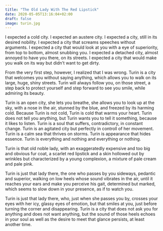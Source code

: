 ```yaml
---
title: "The Old Lady With The Red Lipstick"
date: 2020-05-05T13:16:04+02:00
draft: false
image: turin.jpg
---
```


I expected a cold city.
I expected an austere city.
I expected a city, still in its desired nobility.
I expected a city that screams speeches without arguments.
I expected a city that would look at you with a eye of superiority, from top to bottom, almost snubbing you.
I expected a detached city, almost annoyed to have you there, on its streets.
I expected a city that would make you walk on its way but didn’t want to get dirty.

From the very first step, however, I realized that I was wrong.
Turin is a city that welcomes you without saying anything, which allows you to walk on its large, huge, shiny streets.
Turin will always follow you, on those street, a step back to protect yourself and step forward to see you smile, while admiring its beauty.

Turin is an open city, she lets you breathe, she allows you to look up at the sky, with a nose in the air, stunned by the blue, and freezed by its harming cold.
Because Turin is not cold, Turin is cold that warms your heart.
Turin does not tell you anything, but Turin wants you to tell it something, because it likes to listen.
Turin is a soul that suffers, contradictory, in constant change.
Turin is an agitated city but perfectly in controll of her movement.
Turin is a calm sea that thrives on storms.
Turin is appearance that hides essence.
Turin is everything and nothing and everything or nothing.

Turin is that old noble lady, with an exaggeratedly expensive and too big and obvious fur coat, a scarlet red lipstick and a skin hollowed out by wrinkles but characterized by a young complexion, a mixture of pale cream and pale pink.

Turin is just that lady there, the one who passes by you sideways, pedantic and superior, walking on low heels whose sound vibrates in the air, until it reaches your ears and make you perceive his gait, determined but marked, which seems to slow down in your presence, as if to watch you.

Turin is just that lady there, who, just when she passes you by, crosses your eyes with her icy, glassy eyes of emotion, but that smiles at you, just before turning the corner and disappearing.
Turin is a city that does not ask you for anything and does not want anything, but the sound of those heels echoes in your soul as well as the desire to meet that glance persists, at least another time.
